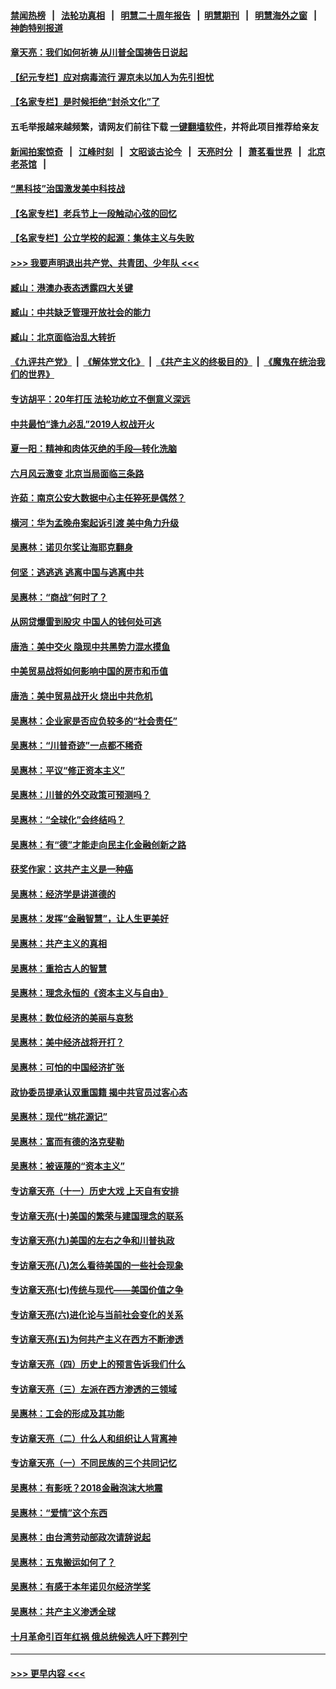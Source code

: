 #### [禁闻热榜](热点新闻.md?=0)  &nbsp;&nbsp;|&nbsp;&nbsp; [法轮功真相](https://github.com/gfw-breaker/truth/blob/master/README.md?=0) &nbsp;&nbsp;|&nbsp;&nbsp; [明慧二十周年报告](https://github.com/gfw-breaker/mh-reports/blob/master/README.md?=0) &nbsp;&nbsp;|&nbsp;&nbsp;[明慧期刊](https://github.com/gfw-breaker/mh-qikan) &nbsp;&nbsp;|&nbsp;&nbsp; [明慧海外之窗](https://github.com/gfw-breaker/mh-news/blob/master/README.md?=0) &nbsp;&nbsp;|&nbsp;&nbsp; [神韵特别报道](https://github.com/gfw-breaker/mh-news/blob/master/shenyun.md?=0)
#### [章天亮：我们如何祈祷 从川普全国祷告日说起](../pages/nsc423/n11944627.md?t=03170232) 
#### [【纪元专栏】应对病毒流行 渥京未以加人为先引担忧](../pages/nsc423/n11875714.md?t=03170232) 
#### [【名家专栏】是时候拒绝“封杀文化”了](../pages/nsc423/n11814093.md?t=03170232) 
#### 五毛举报越来越频繁，请网友们前往下载 [一键翻墙软件](https://github.com/gfw-breaker/ssr-accounts)，并将此项目推荐给亲友
#### [新闻拍案惊奇](https://github.com/gfw-breaker/banned-news/blob/master/pages/link4.md) &nbsp;&nbsp;|&nbsp;&nbsp; [江峰时刻](https://github.com/gfw-breaker/banned-news/blob/master/pages/link4.md) &nbsp;&nbsp;|&nbsp;&nbsp; [文昭谈古论今](https://github.com/gfw-breaker/banned-news/blob/master/pages/link4.md) &nbsp;&nbsp;|&nbsp;&nbsp; [天亮时分](https://github.com/gfw-breaker/banned-news/blob/master/pages/link4.md) &nbsp;&nbsp;|&nbsp;&nbsp; [萧茗看世界](https://github.com/gfw-breaker/banned-news/blob/master/pages/link4.md) &nbsp;&nbsp;|&nbsp;&nbsp; [北京老茶馆](https://github.com/gfw-breaker/banned-news/blob/master/pages/link4.md) &nbsp;&nbsp;|&nbsp;&nbsp; 
#### [“黑科技”治国激发美中科技战](../pages/nsc423/n11638056.md?t=03170232) 
#### [【名家专栏】老兵节上一段触动心弦的回忆](../pages/nsc423/n11646016.md?t=03170232) 
#### [【名家专栏】公立学校的起源：集体主义与失败](../pages/nsc423/n11601833.md?t=03170232) 
#### [>>> 我要声明退出共产党、共青团、少年队 <<<](https://github.com/begood0513/goodnews/blob/master/quit/letter.md) 
#### [臧山：港澳办表态透露四大关键](../pages/nsc423/n11421628.md?t=03170232) 
#### [臧山：中共缺乏管理开放社会的能力](../pages/nsc423/n11407457.md?t=03170232) 
#### [臧山：北京面临治乱大转折](../pages/nsc423/n11406895.md?t=03170232) 
#### [《九评共产党》](https://github.com/begood0513/9ping.md/blob/master/README.md) &nbsp;|&nbsp; [《解体党文化》](../../../../jtdwh.md/blob/master/README.md)  &nbsp;|&nbsp; [《共产主义的终极目的》](../../../../gczydzjmd.md/blob/master/README.md) &nbsp;|&nbsp; [《魔鬼在统治我们的世界》](../../../../mgztzwmdsj.md/blob/master/README.md) 
#### [专访胡平：20年打压 法轮功屹立不倒意义深远](../pages/nsc423/n11398800.md?t=03170232) 
#### [中共最怕“逢九必乱”2019人权战开火](../pages/nsc423/n11385248.md?t=03170232) 
#### [夏一阳：精神和肉体灭绝的手段—转化洗脑](../pages/nsc423/n11368250.md?t=03170232) 
#### [六月风云激变 北京当局面临三条路](../pages/nsc423/n11313668.md?t=03170232) 
#### [许茹：南京公安大数据中心主任猝死是偶然？](../pages/nsc423/n11064744.md?t=03170232) 
#### [横河：华为孟晚舟案起诉引渡 美中角力升级](../pages/nsc423/n11027230.md?t=03170232) 
#### [吴惠林：诺贝尔奖让海耶克翻身](../pages/nsc423/n10890049.md?t=03170232) 
#### [何坚：逃逃逃 逃离中国与逃离中共](../pages/nsc423/n10592891.md?t=03170232) 
#### [吴惠林：“商战”何时了？](../pages/nsc423/n10573558.md?t=03170232) 
#### [从网贷爆雷到股灾 中国人的钱何处可逃](../pages/nsc423/n10572800.md?t=03170232) 
#### [唐浩：美中交火 隐现中共黑势力混水摸鱼](../pages/nsc423/n10544040.md?t=03170232) 
#### [中美贸易战将如何影响中国的房市和币值](../pages/nsc423/n10543697.md?t=03170232) 
#### [唐浩：美中贸易战开火 烧出中共危机](../pages/nsc423/n10540126.md?t=03170232) 
#### [吴惠林：企业家是否应负较多的“社会责任”](../pages/nsc423/n10535022.md?t=03170232) 
#### [吴惠林：“川普奇迹”一点都不稀奇](../pages/nsc423/n10512808.md?t=03170232) 
#### [吴惠林：平议“修正资本主义”](../pages/nsc423/n10495724.md?t=03170232) 
#### [吴惠林：川普的外交政策可预测吗？](../pages/nsc423/n10462387.md?t=03170232) 
#### [吴惠林：“全球化”会终结吗？](../pages/nsc423/n10452838.md?t=03170232) 
#### [吴惠林：有“德”才能走向民主化金融创新之路](../pages/nsc423/n10432292.md?t=03170232) 
#### [获奖作家：这共产主义是一种癌](../pages/nsc423/n10431541.md?t=03170232) 
#### [吴惠林：经济学是讲道德的](../pages/nsc423/n10398014.md?t=03170232) 
#### [吴惠林：发挥“金融智慧”，让人生更美好](../pages/nsc423/n10375019.md?t=03170232) 
#### [吴惠林：共产主义的真相](../pages/nsc423/n10351394.md?t=03170232) 
#### [吴惠林：重拾古人的智慧](../pages/nsc423/n10337691.md?t=03170232) 
#### [吴惠林：理念永恒的《资本主义与自由》](../pages/nsc423/n10316274.md?t=03170232) 
#### [吴惠林：数位经济的美丽与哀愁](../pages/nsc423/n10292946.md?t=03170232) 
#### [吴惠林：美中经济战将开打？](../pages/nsc423/n10258825.md?t=03170232) 
#### [吴惠林：可怕的中国经济扩张](../pages/nsc423/n10219147.md?t=03170232) 
#### [政协委员提承认双重国籍 揭中共官员过客心态](../pages/nsc423/n10208809.md?t=03170232) 
#### [吴惠林：现代“桃花源记”](../pages/nsc423/n10185234.md?t=03170232) 
#### [吴惠林：富而有德的洛克斐勒](../pages/nsc423/n10142264.md?t=03170232) 
#### [吴惠林：被诬蔑的“资本主义”](../pages/nsc423/n10124816.md?t=03170232) 
#### [专访章天亮（十一）历史大戏 上天自有安排](../pages/nsc423/n10094905.md?t=03170232) 
#### [专访章天亮(十)美国的繁荣与建国理念的联系](../pages/nsc423/n10094899.md?t=03170232) 
#### [专访章天亮(九)美国的左右之争和川普执政](../pages/nsc423/n10094889.md?t=03170232) 
#### [专访章天亮(八)怎么看待美国的一些社会现象](../pages/nsc423/n10094857.md?t=03170232) 
#### [专访章天亮(七)传统与现代——美国价值之争](../pages/nsc423/n10093140.md?t=03170232) 
#### [专访章天亮(六)进化论与当前社会变化的关系](../pages/nsc423/n10092036.md?t=03170232) 
#### [专访章天亮(五)为何共产主义在西方不断渗透](../pages/nsc423/n10083620.md?t=03170232) 
#### [专访章天亮（四）历史上的预言告诉我们什么](../pages/nsc423/n10083606.md?t=03170232) 
#### [专访章天亮（三）左派在西方渗透的三领域](../pages/nsc423/n10081115.md?t=03170232) 
#### [吴惠林：工会的形成及其功能](../pages/nsc423/n10080633.md?t=03170232) 
#### [专访章天亮（二）什么人和组织让人背离神](../pages/nsc423/n10076637.md?t=03170232) 
#### [专访章天亮（一）不同民族的三个共同记忆](../pages/nsc423/n10074188.md?t=03170232) 
#### [吴惠林：有影呒？2018金融泡沫大地震](../pages/nsc423/n10040534.md?t=03170232) 
#### [吴惠林：“爱情”这个东西](../pages/nsc423/n10019423.md?t=03170232) 
#### [吴惠林：由台湾劳动部政次请辞说起](../pages/nsc423/n9979679.md?t=03170232) 
#### [吴惠林：五鬼搬运如何了？](../pages/nsc423/n9925338.md?t=03170232) 
#### [吴惠林：有感于本年诺贝尔经济学奖](../pages/nsc423/n9871883.md?t=03170232) 
#### [吴惠林：共产主义渗透全球](../pages/nsc423/n9812748.md?t=03170232) 
#### [十月革命引百年红祸 俄总统候选人吁下葬列宁](../pages/nsc423/n9810182.md?t=03170232) 

----
#### [ >>> 更早内容 <<< ](../indexes/nsc423-earlier.md)
